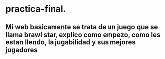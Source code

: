 # practica-final.

## Mi web basicamente se trata de un juego que se llama brawl star, explico como empezo, como les estan llendo, la jugabilidad y sus mejores jugadores
